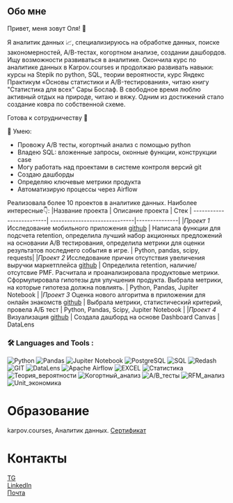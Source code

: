 ## Обо мне
Привет, меня зовут Оля! 👋

Я аналитик данных 📈, специализируюсь на обработке данных, поиске закономерностей, А/В-тестах, когортном анализе, создании дашбордов. Ищу возможности развиваться в аналитике. Окончила курс по аналитике данных в Karpov.courses и продолжаю развивать навыки: курсы на Stepik по python, SQL, теории вероятности, курс Яндекс Практикум «Основы статистики и A/B-тестирования», читаю книгу "Статистика для всех" Сары Бослаф.
В свободное время люблю активный отдых на природе, читаю и вяжу. Одним из достижений стало создание ковра по собственной схеме.




Готова к сотрудничеству 🤝

🤘 Умею:

- Провожу А/В тесты, когортный анализ с помощью python  
- Владею SQL: вложенные запросы, оконные функции, конструкции case  
- Могу работать над проектами в системе контроля версий git  
- Создаю дашборды  
- Определяю ключевые метрики продукта
- Автоматизирую процессы через Airflow    

Реализовала более 10 проектов в аналитике данных. Наиболее интересные👇:
|Название проекта        |	Описание проекта             |	Стек         |
-------------------------| ------------------------------|---------------|
|*Проект 1* Исследование мобильного приложения [github](https://github.com/olyasav/for_project_1)	| Написала функции для подсчета retention, определила лучший набор акционных предложений на основании A/B тестирования, определила метрики для оценки результатов последнего события в игре. |	Python, pandas, scipy, requests|
|*Проект 2* Исследование причин отсутствия увеличения выручки маркетплейса [github](https://github.com/olyasav/for_project_2) | Определила retention, наличие/отсутсвие PMF. Расчитала и проанализировала продуктовые метрики. Сформулировала гипотезы для улучшения продукта. Выбрала метрики, на которые гипотеза должна повлиять. | Python, Pandas, Jupiter Notebook |
|*Проект 3* Оценка нового алгоритма в приложении для онлайн знакомств [github](https://github.com/olyasav/for_project_3) | Выбрала метрики, статистический критерий, провела А/Б тест  |  Python, Pandas, Scipy, Jupiter Notebook |
|*Проект 4* Визуализация [github](https://github.com/olyasav/for_project_4) | Создала дашборд на основе Dashboard Canvas |  DataLens



### 🛠️ Languages and Tools :

![Python](https://img.shields.io/badge/Python-%23734F96.svg?style=for-the-badge&logo=Python&logoColor=white) ![Pandas](https://img.shields.io/badge/Pandas-%23ED8B00.svg?style=for-the-badge&logo=Pandas&logoColor=white) ![Jupiter Notebook](https://img.shields.io/badge/Jupiter_Notebook-%2300ADD8.svg?style=for-the-badge&logo=jupiternotebook&logoColor=white) ![PostgreSQL](https://img.shields.io/badge/-PostgreSQL-E10098?style=for-the-badge&logo=PostgreSQL&logoColor=white) ![SQL](https://img.shields.io/badge/SQL-%2300ADD8.svg?style=for-the-badge&logo=SQL&logoColor=white)   ![Redash](https://img.shields.io/badge/Redash-5e5086?style=for-the-badge&logo=Redash&logoColor=white) ![GIT](https://img.shields.io/badge/GIT-%23E34F26.svg?style=for-the-badge&logo=GIT&logoColor=white) ![DataLens](https://img.shields.io/badge/DataLens-%23ED8B00.svg?style=for-the-badge&logo=DataLens&logoColor=white)   ![Apache Airflow](https://img.shields.io/badge/Apache_Airflow-%23E34F26.svg?style=for-the-badge&logo=Airflow&logoColor=white) ![EXCEL](https://img.shields.io/badge/-EXCEL-E10098?style=for-the-badge&logo=EXCEL&logoColor=white) ![Статистика](https://img.shields.io/badge/Статистика-%23734F96.svg?style=for-the-badge&logo=Статистика&logoColor=white) ![Теория_вероятности](https://img.shields.io/badge/Теория_вероятности-%23ED8B00.svg?style=for-the-badge&logo=Теория_вероятности&logoColor=white) ![Когортный_анализ](https://img.shields.io/badge/Когортный_анализ-%2300ADD8.svg?style=for-the-badge&logo=когортныйанализ&logoColor=white) ![A/B_тесты](https://img.shields.io/badge/A/B_тесты-5e5086?style=for-the-badge&logo=A/B_тесты&logoColor=white) ![RFM_анализ](https://img.shields.io/badge/-RFM_анализ-E10098?style=for-the-badge&logo=RFM_анализ&logoColor=white) ![Unit_экономика](https://img.shields.io/badge/Unit_экономика-%23E34F26.svg?style=for-the-badge&logo=Unit_экономика&logoColor=white)



# Образование
karpov.courses, Аналитик данных. [Сертификат](https://lab.karpov.courses/certificate/e5e57ebf-b17c-4d88-b8c5-b2ef2c366f12/)

# Контакты
[TG](https://t.me/olya_savicheva1)   
[LinkedIn](https://www.linkedin.com/in/olya-savicheva/)  
[Почта](https://www.savicheva.va@google.com)



